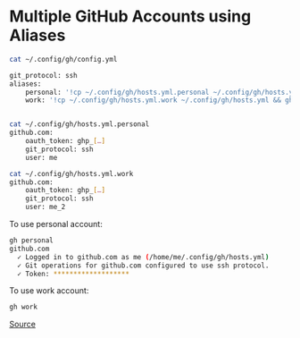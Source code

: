 # Multiple GitHub Accounts using Aliases

```bash
cat ~/.config/gh/config.yml

git_protocol: ssh
aliases:
    personal: '!cp ~/.config/gh/hosts.yml.personal ~/.config/gh/hosts.yml && gh auth status'
    work: '!cp ~/.config/gh/hosts.yml.work ~/.config/gh/hosts.yml && gh auth status'


cat ~/.config/gh/hosts.yml.personal
github.com:
    oauth_token: ghp_[…]
    git_protocol: ssh
    user: me

cat ~/.config/gh/hosts.yml.work
github.com:
    oauth_token: ghp_[…]
    git_protocol: ssh
    user: me_2

```

To use personal account:

```bash
gh personal
github.com
  ✓ Logged in to github.com as me (/home/me/.config/gh/hosts.yml)
  ✓ Git operations for github.com configured to use ssh protocol.
  ✓ Token: *******************
```

To use work account:

```bash
gh work
```

[Source](https://gist.github.com/yermulnik/017837c01879ed3c7489cc7cf749ae47)

